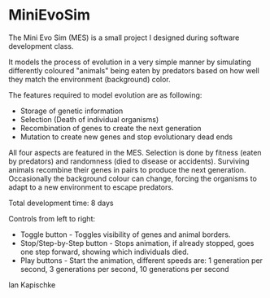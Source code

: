 # MiniEvoSim

The Mini Evo Sim (MES) is a small project I designed during software development class.

It models the process of evolution in a very simple manner by simulating differently
coloured "animals" being eaten by predators based on how well they match the environment (background) color.

The features required to model evolution are as following:
- Storage of genetic information
- Selection (Death of individual organisms)
- Recombination of genes to create the next generation
- Mutation to create new genes and stop evolutionary dead ends

All four aspects are featured in the MES.
Selection is done by fitness (eaten by predators) and randomness (died to disease or accidents).
Surviving animals recombine their genes in pairs to produce the next generation.
Occasionally the background colour can change, forcing the organisms to adapt to a new environment to escape predators.

Total development time: 8 days

Controls from left to right:
- Toggle button - Toggles visibility of genes and animal borders.
- Stop/Step-by-Step button - Stops animation, if already stopped, goes one step forward, showing which individuals died.
- Play buttons - Start the animation, different speeds are: 1 generation per second, 3 generations per second, 10 generations per second

Ian Kapischke
